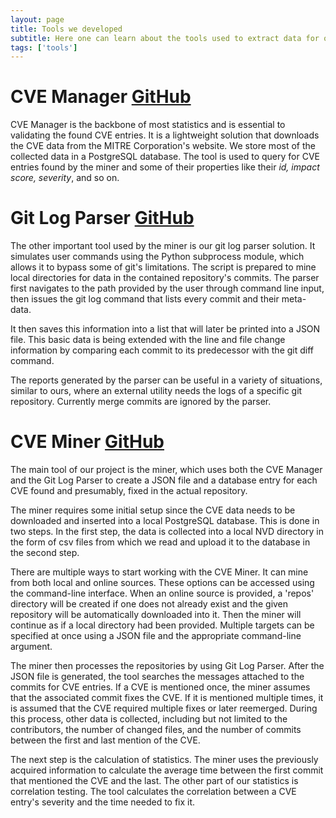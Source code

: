 ```yaml
---
layout: page
title: Tools we developed
subtitle: Here one can learn about the tools used to extract data for our dataset
tags: ['tools']
---
```


# CVE Manager [GitHub](https://github.com/gaborantal/cve_manager)
CVE Manager is the backbone of most statistics and is essential to validating the found CVE entries. It is a lightweight solution that downloads the CVE data from the MITRE Corporation's website. We store most of the collected data in a PostgreSQL database. The tool is used to query for CVE entries found by the miner and some of their properties like their *id, impact score, severity*, and so on.

# Git Log Parser [GitHub](https://github.com/gaborantal/git-log-parser/)
The other important tool used by the miner is our git log parser solution. It simulates user commands using the Python subprocess module, which allows it to bypass some of git's limitations. The script is prepared to mine local directories for data in the contained repository's commits. The parser first navigates to the path provided by the user through command line input, then issues the git log command that lists every commit and their meta-data. 

It then saves this information into a list that will later be printed into a JSON file. This basic data is being extended with the line and file change information by comparing each commit to its predecessor with the git diff command.

The reports generated by the parser can be useful in a variety of situations, similar to ours, where an external utility needs the logs of a specific git repository. Currently merge commits are ignored by the parser.

# CVE Miner [GitHub](https://github.com/gaborantal/cve-miner)
The main tool of our project is the miner, which uses both the CVE Manager and the Git Log Parser to create a JSON file and a database entry for each CVE found and presumably, fixed in the actual repository.

The miner requires some initial setup since the CVE data needs to be downloaded and inserted into a local PostgreSQL database.
This is done in two steps. In the first step, the data is collected into a local NVD directory in the form of csv files from which we read and upload it to the database in the second step.

There are multiple ways to start working with the CVE Miner. It can mine from both local and online sources. These options can be accessed using the command-line interface. When an online source is provided, a 'repos' directory will be created if one does not already exist and the given repository will be automatically downloaded into it. Then the miner will continue as if a local directory had been provided. Multiple targets can be specified at once using a JSON file and the appropriate command-line argument.

The miner then processes the repositories by using Git Log Parser. After the JSON file is generated, the tool searches the messages attached to the commits for CVE entries. If a CVE is mentioned once, the miner assumes that the associated commit fixes the CVE. If it is mentioned multiple times, it is assumed that the CVE required multiple fixes or later reemerged. During this process, other data is collected, including but not limited to the contributors, the number of changed files, and the number of commits between the first and last mention of the CVE.

The next step is the calculation of statistics. The miner uses the previously acquired information to calculate the average time between the first commit that mentioned the CVE and the last. The other part of our statistics is correlation testing. The tool calculates the correlation between a CVE entry's severity and the time needed to fix it.
